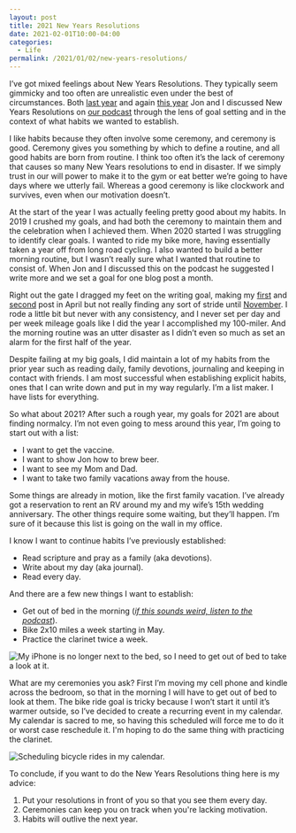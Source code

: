 ```yaml
---
layout: post
title: 2021 New Years Resolutions
date: 2021-02-01T10:00-04:00
categories:
  - Life
permalink: /2021/01/02/new-years-resolutions/
---
```


I’ve got mixed feelings about New Years Resolutions. They typically seem gimmicky and too often are unrealistic even under the best of circumstances. Both [last year](https://twistoflemonpod.com/goals-for-2020/) and again [this year](https://twistoflemonpod.com/headed-into-a-new-year/) Jon and I discussed New Years Resolutions on [our podcast](https://twistoflemonpod.com/) through the lens of goal setting and in the context of what habits we wanted to establish.

I like habits because they often involve some ceremony, and ceremony is good. Ceremony gives you something by which to define a routine, and all good habits are born from routine. I think too often it’s the lack of ceremony that causes so many New Years resolutions to end in disaster. If we simply trust in our will power to make it to the gym or eat better we’re going to have days where we utterly fail. Whereas a good ceremony is like clockwork and survives, even when our motivation doesn’t.

At the start of the year I was actually feeling pretty good about my habits. In 2019 I crushed my goals, and had both the ceremony to maintain them and the celebration when I achieved them. When 2020 started I was struggling to identify clear goals. I wanted to ride my bike more, having essentially taken a year off from long road cycling. I also wanted to build a better morning routine, but I wasn’t really sure what I wanted that routine to consist of. When Jon and I discussed this on the podcast he suggested I write more and we set a goal for one blog post a month.

Right out the gate I dragged my feet on the writing goal, making my [first](https://stanlemon.com/2020/04/19/what-the-last-episode-of-seinfeld-and-the-flu-have-in-common/) and [second](https://stanlemon.com/2020/04/19/pizza-night-at-the-lemons/) post in April but not really finding any sort of stride until [November](https://stanlemon.com/2020/11/15/iphone-12-pro/). I rode a little bit but never with any consistency, and I never set per day and per week mileage goals like I did the year I accomplished my 100-miler. And the morning routine was an utter disaster as I didn’t even so much as set an alarm for the first half of the year.

Despite failing at my big goals, I did maintain a lot of my habits from the prior year such as reading daily, family devotions, journaling and keeping in contact with friends. I am most successful when establishing explicit habits, ones that I can write down and put in my way regularly. I’m a list maker. I have lists for everything.

So what about 2021? After such a rough year, my goals for 2021 are about finding normalcy. I’m not even going to mess around this year, I’m going to start out with a list:

* I want to get the vaccine.
* I want to show Jon how to brew beer.
* I want to see my Mom and Dad.
* I want to take two family vacations away from the house.

Some things are already in motion, like the first family vacation. I’ve already got a reservation to rent an RV around my and my wife’s 15th wedding anniversary. The other things require some waiting, but they’ll happen. I’m sure of it because this list is going on the wall in my office.

I know I want to continue habits I’ve previously established:

* Read scripture and pray as a family (aka devotions).
* Write about my day (aka journal).
* Read every day.

And there are a few new things I want to establish:

* Get out of bed in the morning ([*if this sounds weird, listen to the podcast*](https://twistoflemonpod.com/headed-into-a-new-year/)).
* Bike 2x10 miles a week starting in May.
* Practice the clarinet twice a week.

<img src="{{site.url}}/assets/2021-resolutions-iphone.jpg" srcset="{{site.url}}/assets/2021-resolutions-iphone.jpg, {{site.url}}/assets/2021-resolutions-iphone@2x.jpg 2x" alt="My iPhone is no longer next to the bed, so I need to get out of bed to take a look at it." class="post-img" />

What are my ceremonies you ask? First I’m moving my cell phone and kindle across the bedroom, so that in the morning I will have to get out of bed to look at them. The bike ride goal is tricky because I won’t start it until it’s warmer outside, so I’ve decided to create a recurring event in my calendar. My calendar is sacred to me, so having this scheduled will force me to do it or worst case reschedule it. I'm hoping to do the same thing with practicing the clarinet.

<img src="{{site.url}}/assets/2021-resolutions-biking.jpg" srcset="{{site.url}}/assets/2021-resolutions-biking.jpg, {{site.url}}/assets/2021-resolutions-biking@2x.jpg 2x" alt="Scheduling bicycle rides in my calendar." class="post-img" />

To conclude, if you want to do the New Years Resolutions thing here is my advice:

1. Put your resolutions in front of you so that you see them every day.
2. Ceremonies can keep you on track when you're lacking motivation.
3. Habits will outlive the next year.
